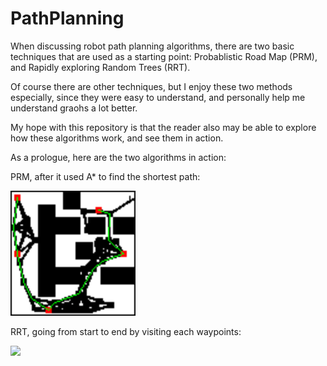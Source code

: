 # PathPlanning
When discussing robot path planning algorithms, there are two basic techniques that are used as a starting point: Probablistic Road Map (PRM), and Rapidly exploring Random Trees (RRT).

Of course there  are other techniques, but I enjoy these two methods especially, since they were easy to understand, and personally help me understand graohs a lot better.

My hope with this repository is that the reader also may be able to explore how these algorithms work, and see them in action.

As a prologue, here are the two algorithms in action:

PRM, after it used A* to find the shortest path:


<img src="images/prm.png" alt="Kitten"
	title="PRM" width="200" height="200"/>

RRT, going from start to end by visiting each waypoints:

![][rrt]

[rrt]: images/total.gif

